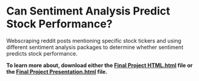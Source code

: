 # Can Sentiment Analysis Predict Stock Performance?
Webscraping reddit posts mentioning specific stock tickers and using different sentiment analysis packages to determine whether sentiment predicts stock performance. 

**To learn more about, download either the [Final Project HTML.html](https://github.com/roccoperi/Reddit-Sentiment-Analysis-For-Modeling-Stock-Performance/blob/main/Final%20Project%20HTML.html) file or the [Final Project Presentation.html](https://github.com/roccoperi/Reddit-Sentiment-Analysis-For-Modeling-Stock-Performance/blob/main/Final%20Project%20Presentation.html) file.**
